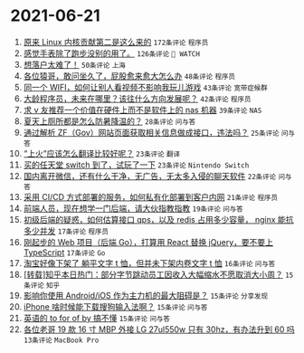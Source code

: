 # 2021-06-21

1. [原来 Linux 内核贡献第二是这么来的](https://www.v2ex.com/t/784789) `172条评论` `程序员`
1. [感觉手表除了跑步没别的用了。](https://www.v2ex.com/t/784736) `126条评论` ` WATCH`
1. [想落户太难了！](https://www.v2ex.com/t/784802) `50条评论` `上海`
1. [各位猿哥，敢问坐久了，屁股愈来愈大怎么办](https://www.v2ex.com/t/784727) `48条评论` `程序员`
1. [同一个 WIFI，如何让别人看视频不影响我玩儿游戏](https://www.v2ex.com/t/784747) `43条评论` `宽带症候群`
1. [大龄程序员，未来在哪里？该往什么方向发展呢？](https://www.v2ex.com/t/784754) `42条评论` `程序员`
1. [求 v 友推荐一个价值在硬件上而不是软件上的 nas 机器](https://www.v2ex.com/t/784746) `39条评论` `NAS`
1. [夏天上厕所都是怎么防暑降温的？](https://www.v2ex.com/t/784710) `28条评论` `问与答`
1. [通过解析 ZF（Gov）网站页面获取相关信息做成接口，违法吗？](https://www.v2ex.com/t/784851) `25条评论` `问与答`
1. [“上火”应该怎么翻译比较好呢？](https://www.v2ex.com/t/784881) `23条评论` `翻译`
1. [买的任天堂 switch 到了，试玩了一下](https://www.v2ex.com/t/784843) `23条评论` `Nintendo Switch`
1. [国内离开微信，还有什么干净，无广告，无太多入侵的聊天软件](https://www.v2ex.com/t/784810) `22条评论` `问与答`
1. [采用 CI/CD 方式部署的服务，如何私有化部署到客户内网](https://www.v2ex.com/t/784729) `21条评论` `程序员`
1. [前端人员，现在想学一门后端，请大伙指教指教](https://www.v2ex.com/t/784813) `19条评论` `问与答`
1. [初级后端的疑惑，如何估算接口 qps，以及 redis 占用多少容量， nginx 能抗多少并发](https://www.v2ex.com/t/784806) `17条评论` `程序员`
1. [刚起步的 Web 项目（后端 Go），打算用 React 替换 jQuery，要不要上 TypeScript](https://www.v2ex.com/t/784774) `17条评论` `Go`
1. [淘宝好像下架了 躺平文字 t 恤，但并未下架内卷文字 t 恤](https://www.v2ex.com/t/784764) `16条评论` `问与答`
1. [[转载]知乎本日热门：部分字节跳动员工因收入大幅缩水不愿取消大小周？](https://www.v2ex.com/t/784875) `15条评论` `知乎`
1. [影响你使用 Android/iOS 作为主力机的最大阻碍是？](https://www.v2ex.com/t/784866) `15条评论` `分享发现`
1. [iPhone 啥时候能下载搜狗输入法啊？](https://www.v2ex.com/t/784737) `15条评论` `问与答`
1. [英语的 to for of by 搞不懂](https://www.v2ex.com/t/784704) `15条评论` `问与答`
1. [各位老哥 19 款 16 寸 MBP 外接 LG 27ul550w 只有 30hz，有办法升到 60 吗](https://www.v2ex.com/t/784858) `13条评论` `MacBook Pro`
